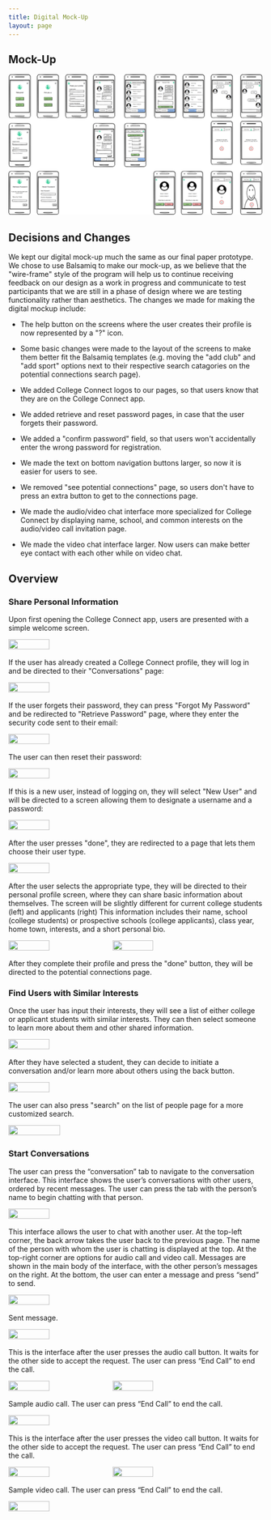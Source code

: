 ```yaml
---
title: Digital Mock-Up
layout: page
---
```


## Mock-Up

![Overview](/mockup_overview.png)

## Decisions and Changes

We kept our digital mock-up much the same as our final paper prototype.  We chose to use Balsamiq to make our mock-up, as we believe that the "wire-frame" style of the program will help us to continue receiving feedback on our design as a work in progress and communicate to test participants that we are still in a phase of design where we are testing functionality rather than aesthetics.  The changes we made for making the digital mockup include:

* The help button on the screens where the user creates their profile is now represented by a "?" icon.  

* Some basic changes were made to the layout of the screens to make them better fit the Balsamiq templates (e.g. moving the "add club" and "add sport" options next to their respective search catagories on the potential connections search page).

* We added College Connect logos to our pages, so that users know that they are on the College Connect app.

* We added retrieve and reset password pages, in case that the user forgets their password.

* We added a "confirm password" field, so that users won't accidentally enter the wrong password for registration.

* We made the text on bottom navigation buttons larger, so now it is easier for users to see.

* We removed "see potential connections" page, so users don't have to press an extra button to get to the connections page.

* We made the audio/video chat interface more specialized for College Connect by displaying name, school, and common interests on the audio/video call invitation page.

* We made the video chat interface larger.  Now users can make better eye contact with each other while on video chat.


## Overview

### Share Personal Information

Upon first opening the College Connect app, users are presented with a simple welcome screen.

<img src="https://raw.githubusercontent.com/dylan-martin/college_connect/master/mockup/New%20Mockup%202.png" width="40%" height="40%"/>

If the user has already created a College Connect profile, they will log in and be directed to their "Conversations" page:

 <img src="https://raw.githubusercontent.com/dylan-martin/college_connect/master/mockup/New%20Mockup%204.png" width="40%" height="40%"/>

If the user forgets their password, they can press "Forgot My Password" and be redirected to "Retrieve Password" page, where they enter the security code sent to their email:

 <img src="https://raw.githubusercontent.com/dylan-martin/college_connect/master/mockup/New%20Mockup%205.png" width="40%" height="40%"/>

The user can then reset their password:

 <img src="https://raw.githubusercontent.com/dylan-martin/college_connect/master/mockup/New%20Mockup%206.png" width="40%" height="40%"/>

If this is a new user, instead of logging on, they will select "New User" and will be directed to a screen allowing them to designate a username and a password: 

<img src="https://raw.githubusercontent.com/dylan-martin/college_connect/master/mockup/New%20Mockup%208.png" width="40%" height="40%"/>

After the user presses "done", they are redirected to a page that lets them choose their user type.

<img src="https://raw.githubusercontent.com/dylan-martin/college_connect/master/mockup/New%20Mockup%207.png" width="40%" height="40%"/>

After the user selects the appropriate type, they will be directed to their personal profile screen, where they can share basic information about themselves.  The screen will be slightly different for current college students (left) and applicants (right)  This information includes their name, school (college students) or prospective schools (college applicants), class year, home town, interests, and a short personal bio.

<img src="https://raw.githubusercontent.com/dylan-martin/college_connect/master/mockup/New%20Mockup%209.png" width="40%" height="40%"/>
<img src="https://raw.githubusercontent.com/dylan-martin/college_connect/master/mockup/New%20Mockup%2010.png" width="40%" height="40%"/>


After they complete their profile and press the "done" button, they will be directed to the potential connections page.

### Find Users with Similar Interests

Once the user has input their interests, they will see a list of either college or applicant students with similar interests. They can then select someone to learn more about them and other shared information. 

<img src="https://raw.githubusercontent.com/dylan-martin/college_connect/master/mockup/New%20Mockup%2011.png" width="40%" height="40%"/>

After they have selected a student, they can decide to initiate a conversation and/or learn more about others using the back button.

<img src="https://raw.githubusercontent.com/dylan-martin/college_connect/master/mockup/New%20Mockup%2013.png" width="40%" height="40%"/>

The user can also press "search" on the list of people page for a more customized search.  

<img src="https://raw.githubusercontent.com/dylan-martin/college_connect/master/mockup/New%20Mockup%2012.png" width="45%" height="40%"/>


### Start Conversations

The user can press the “conversation” tab to navigate to the conversation interface. This interface shows the user’s conversations with other users, ordered by recent messages. The user can press the tab with the person’s name to begin chatting with that person.

<img src="https://raw.githubusercontent.com/dylan-martin/college_connect/master/mockup/New%20Mockup%2014.png" width="40%" height="40%"/>


This interface allows the user to chat with another user. At the top-left corner, the back arrow takes the user back to the previous page. The name of the person with whom the user is chatting is displayed at the top. At the top-right corner are options for audio call and video call.  Messages are shown in the main body of the interface, with the other person’s messages on the right. At the bottom, the user can enter a message and press “send” to send.

<img src="https://raw.githubusercontent.com/dylan-martin/college_connect/master/mockup/New%20Mockup%2016.png" width="40%" height="40%"/>


Sent message.

<img src="https://raw.githubusercontent.com/dylan-martin/college_connect/master/mockup/New%20Mockup%2017.png" width="40%" height="40%"/>


This is the interface after the user presses the audio call button. It waits for the other side to accept the request. The user can press “End Call” to end the call.

<img src="https://raw.githubusercontent.com/dylan-martin/college_connect/master/mockup/New%20Mockup%2018.png" width="40%" height="40%"/>
<img src="https://raw.githubusercontent.com/dylan-martin/college_connect/master/mockup/New%20Mockup%2020.png" width="40%" height="40%"/>

Sample audio call. The user can press “End Call” to end the call.

<img src="https://raw.githubusercontent.com/dylan-martin/college_connect/master/mockup/New%20Mockup%2022.png" width="40%" height="40%"/>

This is the interface after the user presses the video call button. It waits for the other side to accept the request. The user can press “End Call” to end the call.

<img src="https://raw.githubusercontent.com/dylan-martin/college_connect/master/mockup/New%20Mockup%2019.png" width="40%" height="40%"/>
<img src="https://raw.githubusercontent.com/dylan-martin/college_connect/master/mockup/New%20Mockup%2021.png" width="40%" height="40%"/>

Sample video call. The user can press “End Call” to end the call.

<img src="https://raw.githubusercontent.com/dylan-martin/college_connect/master/mockup/New%20Mockup%2023.png" width="40%" height="40%"/>

